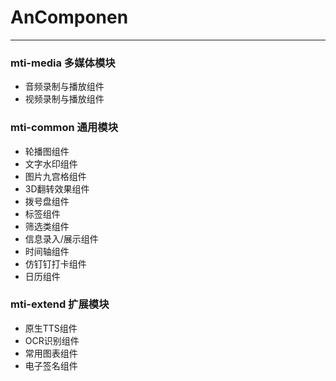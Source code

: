 # AnComponen
---

### mti-media 多媒体模块
* 音频录制与播放组件
* 视频录制与播放组件

### mti-common 通用模块
* 轮播图组件
* 文字水印组件
* 图片九宫格组件
* 3D翻转效果组件
* 拨号盘组件
* 标签组件
* 筛选类组件
* 信息录入/展示组件
* 时间轴组件
* 仿钉钉打卡组件
* 日历组件

### mti-extend 扩展模块
* 原生TTS组件
* OCR识别组件
* 常用图表组件
* 电子签名组件

